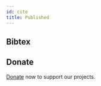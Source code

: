 ```yaml
---
id: cite
title: Published
---
```


## Bibtex

## Donate
[Donate](#) now to support our projects.




